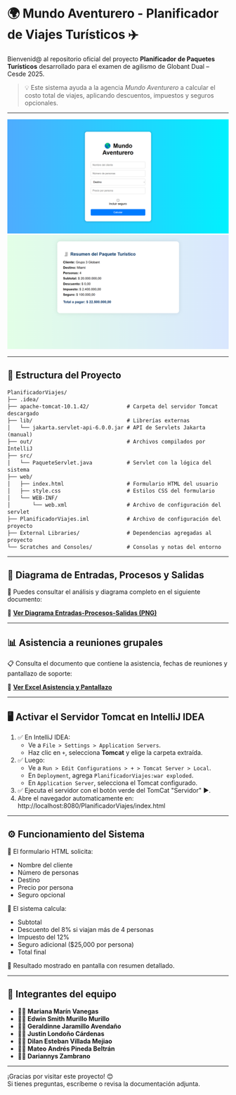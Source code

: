 # 🌍 Mundo Aventurero - Planificador de Viajes Turísticos ✈️

Bienvenid@ al repositorio oficial del proyecto **Planificador de Paquetes Turísticos** desarrollado para el examen de agilismo de Globant Dual – Cesde 2025.

> 💡 Este sistema ayuda a la agencia *Mundo Aventurero* a calcular el costo total de viajes, aplicando descuentos, impuestos y seguros opcionales.

---

![Pagina de entrada de información](Entradas.png)
![Pagina de entrada de información](Salida.png)

---

## 📁 Estructura del Proyecto

```plaintext
PlanificadorViajes/
├── .idea/                           
├── apache-tomcat-10.1.42/            # Carpeta del servidor Tomcat descargado
├── lib/                              # Librerías externas
│   └── jakarta.servlet-api-6.0.0.jar # API de Servlets Jakarta (manual)
├── out/                              # Archivos compilados por IntelliJ
├── src/
│   └── PaqueteServlet.java           # Servlet con la lógica del sistema
├── web/
│   ├── index.html                    # Formulario HTML del usuario
│   ├── style.css                     # Estilos CSS del formulario
│   └── WEB-INF/
│       └── web.xml                   # Archivo de configuración del servlet
├── PlanificadorViajes.iml            # Archivo de configuración del proyecto
├── External Libraries/               # Dependencias agregadas al proyecto
└── Scratches and Consoles/           # Consolas y notas del entorno
```

---

## 🧠 Diagrama de Entradas, Procesos y Salidas

📝 Puedes consultar el análisis y diagrama completo en el siguiente documento:

🔗 **[Ver Diagrama Entradas-Procesos-Salidas (PNG)](https://drive.google.com/file/d/1yxKgcrezv12R_EqUM5EpyhaTC7y0QePl/view?usp=sharing)**  

---

## 📊 Asistencia a reuniones grupales

📋 Consulta el documento que contiene la asistencia, fechas de reuniones y pantallazo de soporte:

🔗 **[Ver Excel Asistencia y Pantallazo](https://docs.google.com/spreadsheets/d/1_yZgNt_XuqPY_vEub9Re4O4xjRfNiEs2I3XuvFMkupw/edit?usp=sharing)**  

---

## 🖥️ Activar el Servidor Tomcat en IntelliJ IDEA

1. ✅ En IntelliJ IDEA:
   - Ve a `File > Settings > Application Servers`.
   - Haz clic en `+`, selecciona **Tomcat** y elige la carpeta extraída.
2. ✅ Luego:
   - Ve a `Run > Edit Configurations > + > Tomcat Server > Local`.
   - En `Deployment`, agrega `PlanificadorViajes:war exploded`.
   - En `Application Server`, selecciona el Tomcat configurado.
3. ✅ Ejecuta el servidor con el botón verde del TomCat "Servidor" ▶️.
5. Abre el navegador automaticamente en: http://localhost:8080/PlanificadorViajes/index.html 

---

## ⚙️ Funcionamiento del Sistema

🧾 El formulario HTML solicita:
- Nombre del cliente
- Número de personas
- Destino
- Precio por persona
- Seguro opcional

💸 El sistema calcula:
- Subtotal
- Descuento del 8% si viajan más de 4 personas
- Impuesto del 12%
- Seguro adicional ($25,000 por persona)
- Total final

🔄 Resultado mostrado en pantalla con resumen detallado.

---

## 👥 Integrantes del equipo

- 🧑‍💻 **Mariana Marín Vanegas**
- 🧑‍💻 **Edwin Smith Murillo Murillo**
- 🧑‍💻 **Geraldinne Jaramillo Avendaño**
- 🧑‍💻 **Justin Londoño Cárdenas**
- 🧑‍💻 **Dilan Esteban Villada Mejiao**
- 🧑‍💻 **Mateo Andrés Pineda Beltrán**
- 🧑‍💻 **Dariannys Zambrano**

---


¡Gracias por visitar este proyecto! 😊  
Si tienes preguntas, escríbeme o revisa la documentación adjunta.  
